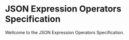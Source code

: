 # JSON Expression Operators Specification

Wellcome to the JSON Expression Operators Specification.
